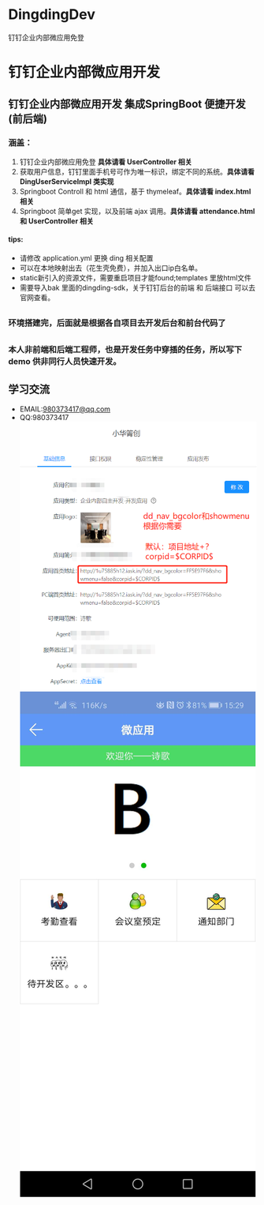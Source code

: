 # DingdingDev
钉钉企业内部微应用免登

# 钉钉企业内部微应用开发
## 钉钉企业内部微应用开发 集成SpringBoot 便捷开发(前后端)


### 涵盖：
1. 钉钉企业内部微应用免登   **具体请看 UserController 相关**
2. 获取用户信息，钉钉里面手机号可作为唯一标识，绑定不同的系统。**具体请看 DingUserServiceImpl 类实现**
3. Springboot Controll 和 html 通信，基于 thymeleaf。**具体请看 index.html 相关**
4. Springboot 简单get 实现，以及前端 ajax 调用。**具体请看 attendance.html 和 UserController 相关**

#### tips:
* 请修改 application.yml 更换 ding 相关配置
* 可以在本地映射出去（花生壳免费），并加入出口ip白名单。
* static新引入的资源文件，需要重启项目才能found;templates 里放html文件
* 需要导入bak 里面的dingding-sdk，关于钉钉后台的前端 和 后端接口 可以去官网查看。


##
### 环境搭建完，后面就是根据各自项目去开发后台和前台代码了
## 
### 本人非前端和后端工程师，也是开发任务中穿插的任务，所以写下demo 供非同行人员快速开发。
## 

## 学习交流
* EMAIL:980373417@qq.com
* QQ:980373417
![后台配置](./img/后台配置.png)
![前端免登陆](./img/用户免登录.jpg)

